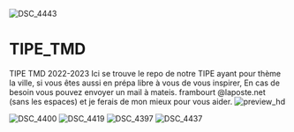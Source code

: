 ![DSC_4443](https://user-images.githubusercontent.com/75216004/226469506-a7cc4977-9c13-418f-8ce4-976472cab572.JPG)
# TIPE_TMD
TIPE TMD 2022-2023
Ici se trouve le repo de notre TIPE ayant pour thème la ville, si vous êtes aussi en prépa libre à vous de vous inspirer, En cas de besoin vous pouvez envoyer un mail à
mateis. frambourt @laposte.net (sans les espaces) et je ferais de mon mieux pour vous aider. 
![preview_hd](https://user-images.githubusercontent.com/75216004/226468192-9f40525f-0ff2-4d8e-a5ef-94fe7b44590d.png)

![DSC_4400](https://user-images.githubusercontent.com/75216004/226468302-c124218b-b1ac-415c-9562-b053cd637ffd.JPG)
![DSC_4419](https://user-images.githubusercontent.com/75216004/226468470-b459230d-a520-421c-b54b-9827a320439e.JPG)
![DSC_4397](https://user-images.githubusercontent.com/75216004/226468728-2b9456f9-9a46-4698-a8b7-88a7d39cb561.JPG)
![DSC_4437](https://user-images.githubusercontent.com/75216004/226468799-87012106-bba4-4759-bd2d-64009f6686b5.JPG)


